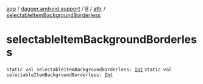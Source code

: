 [app](../../../index.md) / [dagger.android.support](../../index.md) / [R](../index.md) / [attr](index.md) / [selectableItemBackgroundBorderless](./selectable-item-background-borderless.md)

# selectableItemBackgroundBorderless

`static val selectableItemBackgroundBorderless: `[`Int`](https://kotlinlang.org/api/latest/jvm/stdlib/kotlin/-int/index.html)
`static val selectableItemBackgroundBorderless: `[`Int`](https://kotlinlang.org/api/latest/jvm/stdlib/kotlin/-int/index.html)